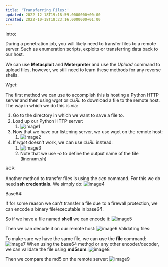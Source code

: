 ```yaml
---
title: 'Transferring Files:'
updated: 2022-12-18T19:18:59.0000000+00:00
created: 2022-10-18T18:23:16.0000000+01:00
---
```


Intro:

During a penetration job, you will likely need to transfer files to a remote server. Such as enumeration scripts, exploits or transferring data back to our host.

We can use **Metasploit** and **Meterpreter** and use the *Upload* command to upload files, however, we still need to learn these methods for any reverse shells.

Wget:

The first method we can use to accomplish this is hosting a Python HTTP server and then using *wget* or *cURL* to download a file to the remote host. The way in which we do this is via:

1.  Go to the directory in which we want to save a file to.
2.  Load up our Python HTTP server:
    1.  ![image1](../../../../_resources/image1-79.png)
3.  Now that we have our listening server, we use wget on the remote host:
    1.  ![image2](../../../../_resources/image2-61.png)
4.  If *wget* doesn't work, we can use *cURL* instead:
    1.  ![image3](../../../../_resources/image3-53.png)
    2.  Note that we use *-o* to define the output name of the file (linenum.sh)

SCP:

Another method to transfer files is using the *scp* command. For this we do need **ssh credentials.** We simply do:
![image4](../../../../_resources/image4-44.png)

Base64:

If for some reason we can't transfer a file due to a firewall protection, we can encode a binary file/executable in base64.

So if we have a file named **shell** we can encode it:
![image5](../../../../_resources/image5-33.png)

Then we can decode it on our remote host:
![image6](../../../../_resources/image6-23.png)
Validating files:

To make sure we have the same file, we can use the **file** command:
![image7](../../../../_resources/image7-19.png)
When using the base64 method or any other encoder/decoder, we can validate the file using **md5sum**:
![image8](../../../../_resources/image8-17.png)

Then we compare the md5 on the remote server:
![image9](../../../../_resources/image9-16.png)

